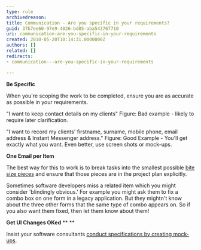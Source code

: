 ```yaml
---
type: rule
archivedreason: 
title: Communication - Are you specific in your requirements?
guid: 37b7ee60-97e9-4026-bd85-aba543767710
uri: communication-are-you-specific-in-your-requirements
created: 2010-05-20T10:14:31.0000000Z
authors: []
related: []
redirects:
- communication---are-you-specific-in-your-requirements

---
```


**Be Specific**

When you're scoping the work to be completed, ensure you are as accurate as possible in your requirements.

<!--endintro-->

"I want to keep contact details on my clients"
Figure: Bad example - likely to require later clarification.

"I want to record my clients' firstname, surname, mobile phone, email address & Instant Messenger address." 
Figure: Good Example - You'll get exactly what you want. Even better, use screen shots or mock-ups.

 **One Email per Item** 


The best way for this to work is to break tasks into the smallest possible [bite size pieces](/management-do-you-spec-in-bite-sized-pieces) and ensure that those pieces are in the project plan explicitly.

Sometimes software developers miss a related item which you might consider 'blindingly obvious.' For example you might ask them to fix a combo box on one form in a legacy application. But they mightn't know about the three other forms that the same type of combo appears on. So if you also want them fixed, then let them know about them!

**Get UI Changes OKed** ** **

Insist your software consultants [conduct specifications by creating mock-ups](/storyboarding-do-you-conduct-specification-analysis-by-creating-mock-ups).
